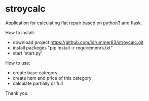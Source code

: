 # stroycalc

Application for calculating flat repair based on python3 and flask.

How to install:

- download project https://github.com/idrummer83/stroycalc.git
- install packeges "pip install -r requiremenrs.txt"
- start 'start.py'


How to use:

- create base category
- create item and price of this category
- calculate partially or full

Thank you.
